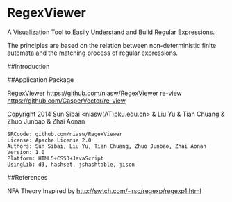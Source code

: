RegexViewer
===========

A Visualization Tool to Easily Understand and Build Regular Expressions.

The principles are based on the relation between non-deterministic finite automata and the matching process of regular expressions.

##Introduction


##Application Package

RegexViewer <https://github.com/niasw/RegexViewer>
re-view <https://github.com/CasperVector/re-view>

Copyright 2014 Sun Sibai <niasw(AT)pku.edu.cn> & Liu Yu & Tian Chuang & Zhuo Junbao & Zhai Aonan <br/>

    SRCcode: github.com/niasw/RegexViewer
    License: Apache License 2.0
    Authors: Sun Sibai, Liu Yu, Tian Chuang, Zhuo Junbao, Zhai Aonan
    Version: 1.0
    Platform: HTML5+CSS3+JavaScript
    UsingLib: d3, hashset, jshashtable, jison

##References

NFA Theory Inspired by <http://swtch.com/~rsc/regexp/regexp1.html>

